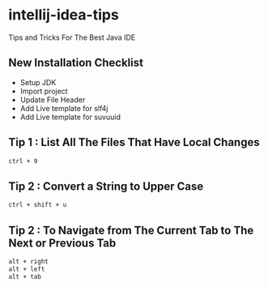 # intellij-idea-tips
Tips and Tricks For The Best Java IDE

## New Installation Checklist
- Setup JDK
- Import project
- Update File Header
- Add Live template for slf4j
- Add Live template for suvuuid

## Tip 1 : List All The Files That Have Local Changes

```bash
ctrl + 9
```

## Tip 2 : Convert a String to Upper Case

```bash
ctrl + shift + u
```

## Tip 2 : To Navigate from The Current Tab to The Next or Previous Tab

```bash
alt + right
alt + left
alt + tab
```

